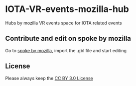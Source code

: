 # IOTA-VR-events-mozilla-hub
Hubs by mozilla VR events space for IOTA related events

## Contribute and edit on spoke by mozilla
Go to [spoke by mozilla](https://hubs.mozilla.com/spoke), import the .gbl file and start editing

## License
Please always keep the
[CC BY 3.0 License](https://creativecommons.org/licenses/by/3.0/)
